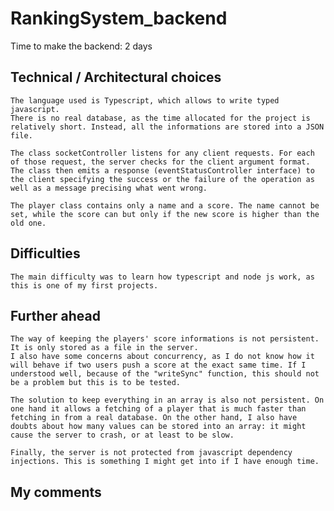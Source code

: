 # RankingSystem_backend

Time to make the backend: 2 days

## Technical / Architectural choices 

    The language used is Typescript, which allows to write typed javascript.
    There is no real database, as the time allocated for the project is relatively short. Instead, all the informations are stored into a JSON file.

    The class socketController listens for any client requests. For each of those request, the server checks for the client argument format.
    The class then emits a response (eventStatusController interface) to the client specifying the success or the failure of the operation as well as a message precising what went wrong.

    The player class contains only a name and a score. The name cannot be set, while the score can but only if the new score is higher than the old one.

## Difficulties

    The main difficulty was to learn how typescript and node js work, as this is one of my first projects.

## Further ahead

    The way of keeping the players' score informations is not persistent. It is only stored as a file in the server.
    I also have some concerns about concurrency, as I do not know how it will behave if two users push a score at the exact same time. If I understood well, because of the "writeSync" function, this should not be a problem but this is to be tested.

    The solution to keep everything in an array is also not persistent. On one hand it allows a fetching of a player that is much faster than fetching in from a real database. On the other hand, I also have doubts about how many values can be stored into an array: it might cause the server to crash, or at least to be slow.

    Finally, the server is not protected from javascript dependency injections. This is something I might get into if I have enough time.

## My comments

    